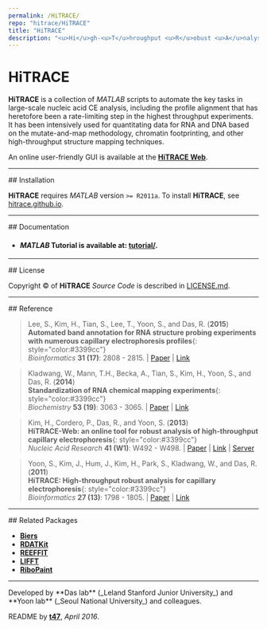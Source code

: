 ```yaml
---
permalink: /HiTRACE/
repo: "hitrace/HiTRACE"
title: "HiTRACE"
description: "<u>Hi</u>gh-<u>T</u>hroughput <u>R</u>obust <u>A</u>nalysis for <u>C</u>apillary <u>E</u>lectrophoresis"
---
```



# HiTRACE

**HiTRACE** is a collection of *MATLAB* scripts to automate the key tasks in large-scale nucleic acid CE analysis, including the profile alignment that has heretofore been a rate-limiting step in the highest throughput experiments. It has been intensively used for quantitating data for RNA and DNA based on the mutate-and-map methodology, chromatin footprinting, and other high-throughput structure mapping techniques.

An online user-friendly GUI is available at the [**HiTRACE Web**](http://hitrace.org/).

<hr/>
## Installation

**HiTRACE** requires *MATLAB* version `>= R2011a`. To install **HiTRACE**, see [hitrace.github.io](https://hitrace.github.io/HiTRACE/install/).

<hr/>
## Documentation

* #### *MATLAB* Tutorial is available at: [**tutorial/**](https://hitrace.github.io/HiTRACE/tutorial/).

<hr/>
## License

Copyright &copy; of **HiTRACE** _Source Code_ is described in [LICENSE.md](https://github.com/hitrace/HiTRACE/blob/master/LICENSE.md).

<hr/>
## Reference

>Lee, S., Kim, H., Tian, S., Lee, T., Yoon, S., and Das, R. (**2015**)<br/>
>**Automated band annotation for RNA structure probing experiments with numerous capillary electrophoresis profiles**{: style="color:#3399cc"}<br/>
>*Bioinformatics* **31 (17)**: 2808 - 2815. | [Paper](https://daslab.stanford.edu/site_data/pub_pdf/2015_Lee_Bioinfo.pdf) | [Link](http://bioinformatics.oxfordjournals.org/content/31/17/2808.abstract)

>Kladwang, W., Mann, T.H., Becka, A., Tian, S., Kim, H., Yoon, S., and Das, R. (**2014**)<br/>
>**Standardization of RNA chemical mapping experiments**{: style="color:#3399cc"}<br/>
>*Biochemistry* **53 (19)**: 3063 - 3065. | [Paper](https://daslab.stanford.edu/site_data/pub_pdf/2014_Kladwang_Biochem.pdf) | [Link](http://pubs.acs.org/doi/abs/10.1021/bi5003426)

>Kim, H., Cordero, P., Das, R., and Yoon, S. (**2013**)<br/>
>**HiTRACE-Web: an online tool for robust analysis of high-throughput capillary electrophoresis**{: style="color:#3399cc"}<br/>
>*Nucleic Acid Research* **41 (W1)**: W492 - W498. | [Paper](https://daslab.stanford.edu/site_data/pub_pdf/2013_Kim_NAR.pdf) | [Link](http://nar.oxfordjournals.org/content/41/W1/W492) | [Server](http://hitrace.org/)

>Yoon, S., Kim, J., Hum, J., Kim, H., Park, S., Kladwang, W., and Das, R. (**2011**)<br/>
>**HiTRACE: High-throughput robust analysis for capillary electrophoresis**{: style="color:#3399cc"}<br/>
>*Bioinformatics* **27 (13)**: 1798 - 1805. | [Paper](https://daslab.stanford.edu/site_data/pub_pdf/2011_Yoon_Bioinfo.pdf) | [Link](http://bioinformatics.oxfordjournals.org/content/27/13/1798)

<hr/>
## Related Packages

* [**Biers**](/Biers/)
* [**RDATKit**](/RDATKit/)
* [**REEFFIT**](/REEFFIT/)
* [**LIFFT**](/LIFFT/)
* [**RiboPaint**](/RiboPaint/)

<hr/>
Developed by **Das lab** (_Leland Stanford Junior University_) and **Yoon lab** (_Seoul National University_) and colleagues.

README by [**t47**](http://t47.io/), *April 2016*.